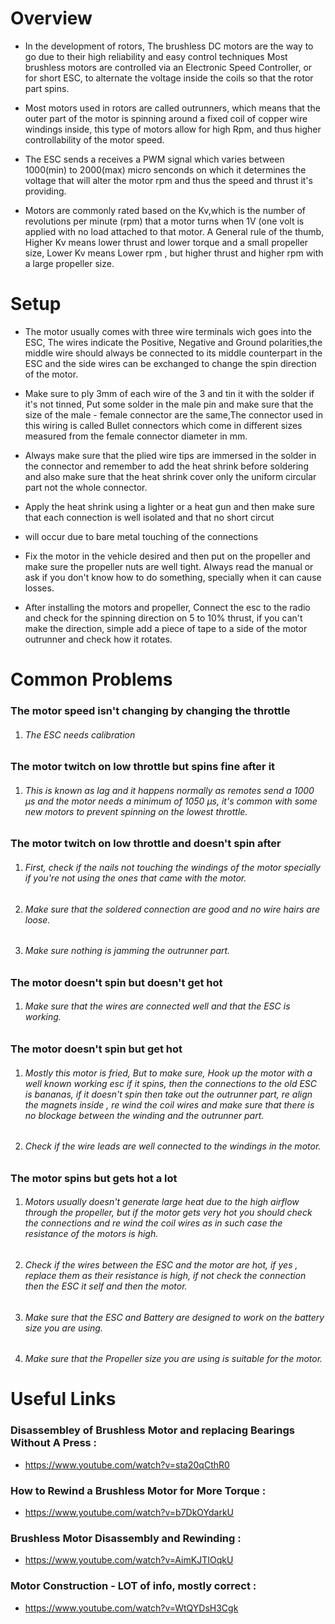 # Overview
                          


 * In the development of rotors, The brushless DC motors are the way to go due to their high reliability and easy control techniques
 Most brushless motors are controlled via an Electronic Speed Controller, or for short ESC, to alternate the voltage inside the coils 
 so that the rotor part spins.  
  
* Most motors used in rotors are called outrunners, which means that the outer part of the motor is spinning around a fixed coil of 
 copper wire windings inside, this type of motors allow for high Rpm, and thus higher controllability of the motor speed.
  
 * The ESC sends a receives a PWM signal which varies between 1000(min) to 2000(max) micro senconds on which it determines the voltage 
 that will alter the motor rpm and thus the speed and thrust it's providing.  
  
* Motors are commonly rated based on the Kv,which is the number of revolutions per minute (rpm) that a motor turns when 1V (one volt is   applied with no load attached to that motor. A General rule of the thumb, Higher Kv means lower thrust and lower torque and a small
propeller size, Lower Kv means Lower rpm , but higher thrust and higher rpm with a large propeller size.  
  
  
   
# Setup
                         
* The motor usually comes with three wire terminals wich goes into the ESC, The wires indicate the Positive, Negative and Ground polarities,the middle wire should always be connected to its middle counterpart in the ESC and the side wires can be exchanged to change the spin direction of the motor.  
  
* Make sure to ply 3mm of each wire of the 3 and tin it with the solder if it's not tinned, Put some solder in the male pin and make sure that the size of the male - female connector are the same,The connector used in this wiring is called Bullet connectors which come in different sizes measured from the female connector diameter in mm.  
  
* Always make sure that the plied wire tips are immersed in the solder in the connector and remember to add the heat shrink before soldering and also make sure that the heat shrink cover only the uniform circular part not the whole connector.  
  
* Apply the heat shrink using a lighter or a heat gun and then make sure that each connection is well isolated and that no short circut
* will occur due to bare metal touching of the connections  

* Fix the motor in the vehicle desired and then put on the propeller and make sure the propeller nuts are well tight. Always read the manual or ask if you don't know how to do something, specially when it can cause losses.  
   
* After installing the motors and propeller, Connect the esc to the radio and check for the spinning direction on 5 to 10% thrust, if you can't make the direction, simple add a piece of tape to a side of the motor outrunner and check how it rotates.  
  



# Common Problems
                        
### The motor speed isn't changing by changing the throttle
1. ###### The ESC needs calibration


### The motor twitch on low throttle but spins fine after it
1. ###### This is known as lag and it happens normally as remotes send a 1000 μs and the motor needs a minimum of 1050 μs, it's common with some new motors to prevent spinning on the lowest throttle.


### The motor twitch on low throttle and doesn't spin after
1. ###### First, check if the nails not touching the windings of the motor specially if you're not using the ones that came with the motor.
2. ###### Make sure that the soldered connection are good and no wire hairs are loose.
3. ###### Make sure nothing is jamming the outrunner part.


### The motor doesn't spin but doesn't get hot
1. ###### Make sure that the wires are connected well and that the ESC is working.

### The motor doesn't spin but get hot
1. ###### Mostly this motor is fried, But to make sure, Hook up the motor with a well known working esc if it spins, then the connections to the old ESC is bananas, if it doesn't spin then take out the outrunner part, re align the magnets inside , re wind the coil wires and make sure that there is no blockage between the winding and the outrunner part.
2. ###### Check if the wire leads are well connected to the windings in the motor.


### The motor spins but gets hot a lot
1. ###### Motors usually doesn't generate large heat due to the high airflow through the propeller, but if the motor gets very hot you should check the connections and re wind the coil wires as in such case the resistance of the motors is high.
2. ###### Check if the wires between the ESC and the motor are hot, if yes , replace them as their resistance is high, if not check the connection then the ESC it self and then the motor.
3. ###### Make sure that the ESC and Battery are designed to work on the battery size you are using.
4. ###### Make sure that the Propeller size you are using is suitable for the motor.




# Useful Links 


### Disassembley of Brushless Motor and replacing Bearings Without A Press :  
* https://www.youtube.com/watch?v=sta20qCthR0 

### How to Rewind a Brushless Motor for More Torque :  
* https://www.youtube.com/watch?v=b7DkOYdarkU  

### Brushless Motor Disassembly and Rewinding :  
* https://www.youtube.com/watch?v=AimKJTIOqkU 

### Motor Construction - LOT of info, mostly correct :  
* https://www.youtube.com/watch?v=WtQYDsH3Cgk  



